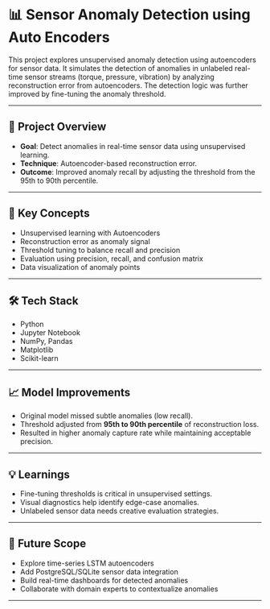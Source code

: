 # 📊 Sensor Anomaly Detection using Auto Encoders

This project explores unsupervised anomaly detection using autoencoders for sensor data. It simulates the detection of anomalies in unlabeled real-time sensor streams (torque, pressure, vibration) by analyzing reconstruction error from autoencoders. The detection logic was further improved by fine-tuning the anomaly threshold.

---

## 📌 Project Overview

- **Goal**: Detect anomalies in real-time sensor data using unsupervised learning.
- **Technique**: Autoencoder-based reconstruction error.
- **Outcome**: Improved anomaly recall by adjusting the threshold from the 95th to 90th percentile.

---

## 🧠 Key Concepts

- Unsupervised learning with Autoencoders  
- Reconstruction error as anomaly signal  
- Threshold tuning to balance recall and precision  
- Evaluation using precision, recall, and confusion matrix  
- Data visualization of anomaly points  

---

## 🛠️ Tech Stack

- Python  
- Jupyter Notebook  
- NumPy, Pandas  
- Matplotlib  
- Scikit-learn  

---

## 📈 Model Improvements

- Original model missed subtle anomalies (low recall).
- Threshold adjusted from **95th to 90th percentile** of reconstruction loss.
- Resulted in higher anomaly capture rate while maintaining acceptable precision.

---

## 💡 Learnings

- Fine-tuning thresholds is critical in unsupervised settings.
- Visual diagnostics help identify edge-case anomalies.
- Unlabeled sensor data needs creative evaluation strategies.

---

## 🚀 Future Scope

- Explore time-series LSTM autoencoders  
- Add PostgreSQL/SQLite sensor data integration  
- Build real-time dashboards for detected anomalies  
- Collaborate with domain experts to contextualize anomalies  

---

